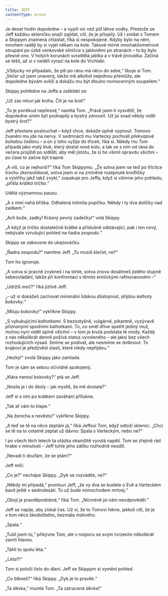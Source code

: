 ```yaml
---
title: JEFF
contentType: prose
---
```


<section>

Je deset hodin dopoledne – a vypili víc než půl láhve vodky. Přestože se Jeff každou skleničku snaží zajídat, cítí, že je přiopilý. Už i snídat s Tomem a Skippym znamená chlastat, říká si nespokojeně. Kdyby bylo na něm, mnohem raději by si vyjel někam na kole. Takové mírné mnohakilometrové stoupání po úzké venkovské silničce s jabloněmi po stranách – to by bylo přesně ono. V holých korunách svraštělá jablka a v trávě jinovatka. Začíná se těšit, až si v neděli vyrazí na kole do Vrchlabí.

„Vždycky mi připadalo, že pití po ránu má něco do sebe,“ libuje si Tom. „Večer už jsem unavený, takže mě alkohol nejednou přemůže, ale dopoledne bývám svěží a dokážu mu být dlouho rovnocenným soupeřem.“

Skippy pohlédne na Jeffa a zašklebí se:

„Už zas mluví jak kniha. Čili je na šrot!“

„To je poněkud nepřesné,“ namítá Tom. „Právě jsem ti vysvětlil, že dopoledne umím být podnapilý a bystrý _zároveň_. Už jsi snad někdy viděl bystrý šrot?“

Jeff přestane poslouchat – když chce, dokáže úplně vypnout. Tomovo žvanění mu jde na nervy. V sedmnácti mu Vartecký pochválí _překvapivě bohatou_ češtinu – a on z toho vyžije do třiceti, říká si. Někdy mu Tom připadá jako malý kluk, který dostal nové kolo, a tak se s ním od rána do večera projíždí po sídlišti, aby měl jistotu, že si ho všimli opravdu všichni – po čase to začne být trapné.

„A víš, co je nejhorší?“ říká Tom Skippymu. „Že sotva jsem se teď po třicítce trochu zkonsolidoval, sotva jsem si na zmíněné rozepnuté knoflíčky a výstřihy jakž takž zvykl,“ zopakuje pro Jeffa, když si všimne jeho pohledu, „přišla _krátká trička_.“

Udělá významnou pauzu.

„A s nimi nahá bříška. Odhalená intimita pupíčku. Někdy i ty dva dolíčky nad zadkem.“

„Ach bože, zadky! Krásný pevný zadečky!“ volá Skippy.

„A když je tričko dostatečně krátké a příslušně odstávající, pak i ten nový, nebývale vzrušující pohled na ňadra _zespodu_.“

Skippy se zakousne do ukazováčku.

„Ňadra zespodu?“ namítne Jeff. „To musíš klečet, ne?“

Tom ho ignoruje.

„A sotva si pracně zvykneš i na tohle, sotva znovu dosáhneš jistého stupně sebeovládání, takže při konfrontaci s těmito erotickými rafinovanostmi –“

„Udržíš moč?“ říká jízlivě Jeff.

„– už si dokážeš zachovat minimální lidskou důstojnost, přijdou _kalhoty bokovky_.“

„Miluju bokovky!“ vykřikne Skippy.

„S vykukujícími _kalhotkami_. S bezostyšně, vulgárně, pikantně, vyzývavě _přiznanými_ spodními kalhotkami. To, co směl dříve spatřit jediný muž, mohou nyní vidět úplně _všichni_ – v tom je krutá podstata té módy. Každý z nás několikrát denně požívá status vyvoleného – ale jaksi bez všech rozhodujících výsad. Smíme se podívat, ale nesmíme se dotknout. To krajkoví je předzvěst slastí, které nikdy nepřijdou.“

„Hezký!“ zvolá Skippy jako zamlada.

Tom je sám se sebou očividně spokojený.

„Klára nenosí bokovky?“ ptá se Jeff.

„Nosila je i do školy – jak myslíš, že mě dostala?“

Jeff si s ním po krátkém zaváhání přiťukne.

„Tak ať vám to klape.“

„Na ženicha a nevěstu!“ vykřikne Skippy.

„A teď se tě na něco zeptám já,“ říká Jeffovi Tom, když odloží sklenici. „Chci se tě na to ostatně zeptat už dávno: Spala s Varteckým, nebo ne?“

I po všech těch letech ta otázka okamžitě vyvolá napětí. Tom se zřejmě rád hrabe v minulosti – Jeff tuhle jeho zálibu rozhodně nesdílí.

„Nevadí ti doufám, že se ptám?“

Jeff mlčí.

„Co je?“ nechápe Skippy. „Dyk se rozvádíte, ne?“

„Někdy mi připadá,“ promluví Jeff, „že vy dva se budete o Evě a Varteckém bavit ještě v sedmdesáti. To už bude mimochodem mrtvej.“

„Obojí je pravděpodobné,“ říká Tom. „Nicméně jsi nám neodpověděl.“

Jeff se napije, aby získal čas. Už ví, že to Tomovi řekne, jakkoli cítí, že je v tom něco škodolibého, bezmála mstivého.

„Spala.“

„Tušil jsem to,“ přikývne Tom, ale v rozporu se svým tvrzením několikrát zavrtí hlavou.

„Táhli to spolu léta.“

_„Léta?!“_

Tom si položí čelo do dlaní. Jeff se Skippym si vymění pohled.

„Co blbneš?“ říká Skippy. „Dyk je to pravěk.“

„Ta děvka,“ mumlá Tom. „Ta zatracená děvka!“

</section>
